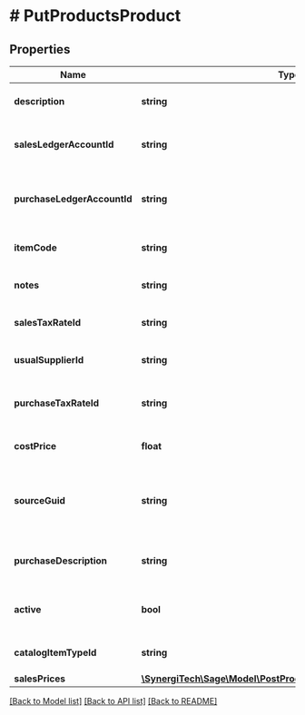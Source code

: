 # # PutProductsProduct

## Properties

Name | Type | Description | Notes
------------ | ------------- | ------------- | -------------
**description** | **string** | The product description | [optional]
**salesLedgerAccountId** | **string** | The sales ledger account for the product | [optional]
**purchaseLedgerAccountId** | **string** | The purchase ledger account for the product | [optional]
**itemCode** | **string** | The item code for the product | [optional]
**notes** | **string** | The notes for the product | [optional]
**salesTaxRateId** | **string** | The ID of the Sales Tax Rate. | [optional]
**usualSupplierId** | **string** | The ID of the Usual Supplier. | [optional]
**purchaseTaxRateId** | **string** | The ID of the Purchase Tax Rate. | [optional]
**costPrice** | **float** | The cost price of the product | [optional]
**sourceGuid** | **string** | Used when importing products from external sources | [optional]
**purchaseDescription** | **string** | The product purchase description | [optional]
**active** | **bool** | Indicates whether the product is active | [optional]
**catalogItemTypeId** | **string** | The ID of the Catalog Item Type. | [optional]
**salesPrices** | [**\SynergiTech\Sage\Model\PostProductsProductSalesPricesInner[]**](PostProductsProductSalesPricesInner.md) |  | [optional]

[[Back to Model list]](../../README.md#models) [[Back to API list]](../../README.md#endpoints) [[Back to README]](../../README.md)

